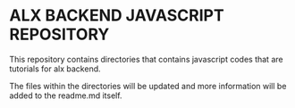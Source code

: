 # ALX BACKEND JAVASCRIPT REPOSITORY

This repository contains directories that contains
javascript codes that are tutorials for alx backend.


The files within the directories will be updated and more
information will be added to the readme.md itself.

